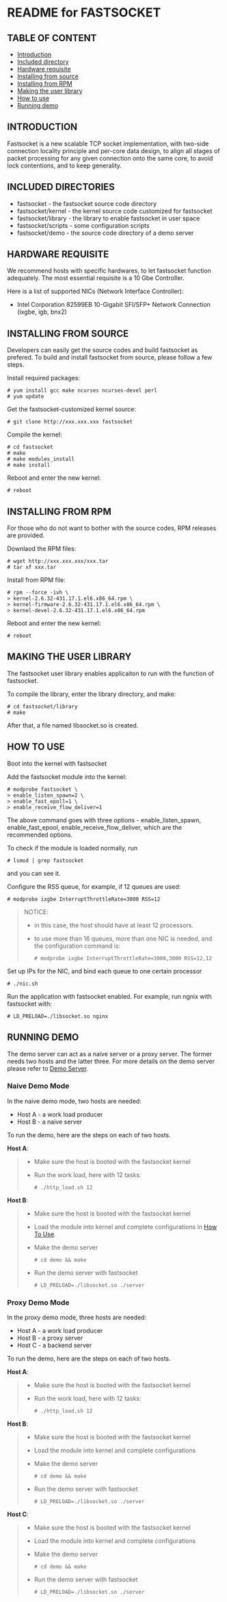  README for FASTSOCKET
========================================================================

## TABLE OF CONTENT ##
* [Introduction](NEWREADME.md#introduction)
* [Included directory](NEWREADME.md#included-directories)
* [Hardware requisite](NEWREADME.md#hardware-requisite)
* [Installing from source](NEWREADME.md#installing-from-source)
* [Installing from RPM](NEWREADME.md#installing-from-rpm)
* [Making the user library](NEWREADME.md#making-the-user-library)
* [How to use](NEWREADME.md#how-to-use)
* [Running demo](NEWREADME.md#running-demo)

## INTRODUCTION ##

Fastsocket is a new scalable TCP socket implementation, with two-side 
connection locality principle and per-core data design, to align all 
stages of packet processing for any given connection onto the same core,
to avoid lock contentions, and to keep generality.


## INCLUDED DIRECTORIES ##

* fastsocket - the fastsocket source code directory
* fastsocket/kernel - the kernel source code customized for fastsocket
* fastsocket/library - the library to enable fastsocket in user space
* fastsocket/scripts - some configuration scripts
* fastsocket/demo - the source code directory of a demo server


## HARDWARE REQUISITE ##

We recommend hosts with specific hardwares, to let fastsocket function 
adequately. The most essential requisite is a 10 Gbe Controller.

Here is a list of supported NICs (Network Interface Controller):

- Intel Corporation 82599EB 10-Gigabit SFI/SFP+ Network Connection (ixgbe, igb, bnx2)


## INSTALLING FROM SOURCE ##

Developers can easily get the source codes and build fastsocket as 
prefered. To build and install fastsocket from source, please follow a
few steps.

Install required packages:

	# yum install gcc make ncurses ncurses-devel perl
	# yum update

Get the fastsocket-customized kernel source:

	# git clone http://xxx.xxx.xxx fastsocket

Compile the kernel:

	# cd fastsocket
	# make
	# make modules_install
	# make install

Reboot and enter the new kernel:

	# reboot


## INSTALLING FROM RPM ##

For those who do not want to bother with the source codes, RPM releases
are provided.

Downlaod the RPM files:

	# wget http://xxx.xxx.xxx/xxx.tar
	# tar xf xxx.tar

Install from RPM file:

	# rpm --force -ivh \
	> kernel-2.6.32-431.17.1.el6.x86_64.rpm \ 
	> kernel-firmware-2.6.32-431.17.1.el6.x86_64.rpm \ 
	> kernel-devel-2.6.32-431.17.1.el6.x86_64.rpm

Reboot and enter the new kernel:

	# reboot


## MAKING THE USER LIBRARY ##

The fastsocket user library enables applicaiton to run with the function 
of fastsocket.

To compile the library, enter the library directory, and make:

	# cd fastsocket/library
	# make

After that, a file named libsocket.so is created.


## HOW TO USE ##

Boot into the kernel with fastsocket

Add the fastsocket module into the kernel:

	# modprobe fastsocket \
	> enable_listen_spawn=2 \
	> enable_fast_epoll=1 \
	> enable_receive_flow_deliver=1

   The above command goes with three options - enable_listen_spawn, 
   enable_fast_epool, enable_receive_flow_deliver, which are the
   recommended options.

   To check if the module is loaded normally, run

	# lsmod | grep fastsocket

   and you can see it.

Configure the RSS queue, for example, if 12 queues are used:

	# modprobe ixgbe InterruptThrottleRate=3000 RSS=12

> NOTICE:
> - in this case, the host should have at least 12 processors.
> - to use more than 16 queues, more than one NIC is needed, and the configuration command is:
>
>	`# modprobe ixgbe InterruptThrottleRate=3000,3000 RSS=12,12`

Set up IPs for the NIC, and bind each queue to one certain processor

	# ./nic.sh

Run the application with fastsocket enabled. For example, run ngnix
   with fastsocket with:
 
	# LD_PRELOAD=./libsocket.so nginx


## RUNNING DEMO ##

The demo server can act as a naive server or a proxy server. The former
needs two hosts and the latter three. For more details on the demo server 
please refer to [Demo Server](http://github.com).

### Naive Demo Mode ###

In the naive demo mode, two hosts are needed:

- Host A - a work load producer
- Host B - a naive server

To run the demo, here are the steps on each of two hosts.

**Host A**:

> - Make sure the host is booted with the fastsocket kernel
> - Run the work load, here with 12 tasks:
>
>	`# ./http_load.sh 12`

**Host B**:

> - Make sure the host is booted with the fastsocket kernel
> - Load the module into kernel and complete configurations in [How To Use](NEWREADME.md#how-to-use).
> - Make the demo server
>
>	`# cd demo && make`
>
> - Run the demo server with fastsocket
>
>	`# LD_PRELOAD=./libsocket.so ./server`
>

### Proxy Demo Mode ###

In the proxy demo mode, three hosts are needed:

- Host A - a work load producer
- Host B - a proxy server
- Host C - a backend server

To run the demo, here are the steps on each of two hosts.

**Host A**:

> - Make sure the host is booted with the fastsocket kernel
> - Run the work load, here with 12 tasks:
>
>	`# ./http_load.sh 12`

**Host B**:

> - Make sure the host is booted with the fastsocket kernel
> - Load the module into kernel and complete configurations
> - Make the demo server
>
>	`# cd demo && make`
>
> - Run the demo server with fastsocket
>
>	`# LD_PRELOAD=./libsocket.so ./server`
>

**Host C**:

> - Make sure the host is booted with the fastsocket kernel
> - Load the module into kernel and complete configurations
> - Make the demo server
>
>	`# cd demo && make`
>
> - Run the demo server with fastsocket
>
>	`# LD_PRELOAD=./libsocket.so ./server`
>
